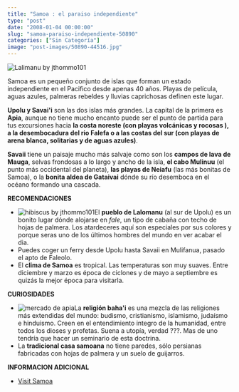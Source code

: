 ```yaml
---
title: "Samoa : el paraiso independiente"
type: "post"
date: "2008-01-04 00:00:00"
slug: "samoa-paraiso-independiente-50890"
categories: ["Sin Categoría"]
image: "post-images/50890-44516.jpg"
---
```


![Lalimanu by jthommo101](post-images/50890-44516.jpg "Lalimanu by jthommo101")

Samoa es un pequeño conjunto de islas que forman un estado independiente en el Pacifico desde apenas 40 años. Playas de película, aguas azules, palmeras rebeldes y lluvias caprichosas definen este lugar.

**Upolu y Savai'i** son las dos islas más grandes. La capital de la primera es **Apia**, aunque no tiene mucho encanto puede ser el punto de partida para tus excursiones hacia **la costa noreste (con playas volcánicas y rocosas ), a la desembocadura del rio Falefa o a las costas del sur (con playas de arena blanca, solitarias y de aguas azules)**.

**Savaii** tiene un paisaje mucho más salvaje como son los **campos de lava de Mauga**, selvas frondosas a lo largo y ancho de la isla, **el cabo Mulinuu** (el punto más occidental del planeta), **las playas de Neiafu** (las más bonitas de Samoa), o la **bonita aldea de Gataivai** dónde su río desemboca en el océano formando una cascada.

**RECOMENDACIONES**

- ![hibiscus by jthommo101](post-images/50890-44515.jpg "hibiscus by jthommo101")El **pueblo de Lalomanu** (al sur de Upolu) es un bonito lugar dónde alojarse en *fale*, un tipo de cabaña con techo de hojas de palmera. Los atardeceres aquí son especiales por sus colores y porque seras uno de los últimos hombres del mundo en ver acabar el dia.
- Puedes coger un ferry desde Upolu hasta Savaii en Mulifanua, pasado el apto de Faleolo.
- El **clima de Samoa** es tropical. Las temperaturas son muy suaves. Entre diciembre y marzo es época de ciclones y de mayo a septiembre es quizás la mejor época para visitarla.

**CURIOSIDADES**

- ![mercado de apia](post-images/50890-44517.jpg "mercado de apia")La **religión baha'i** es una mezcla de las religiones más extendidas del mundo: budismo, cristianismo, islamismo, judaísmo e hinduismo. Creen en el entendimiento integro de la humanidad, entre todos los dioses y profetas. Suena a utopía, verdad ???. Mas de uno tendría que hacer un seminario de esta doctrina.
- La **tradicional casa samoana** no tiene paredes, sólo persianas fabricadas con hojas de palmera y un suelo de guijarros.

**INFORMACION ADICIONAL**

- [Visit Samoa](http://www.visitsamoa.ws/)